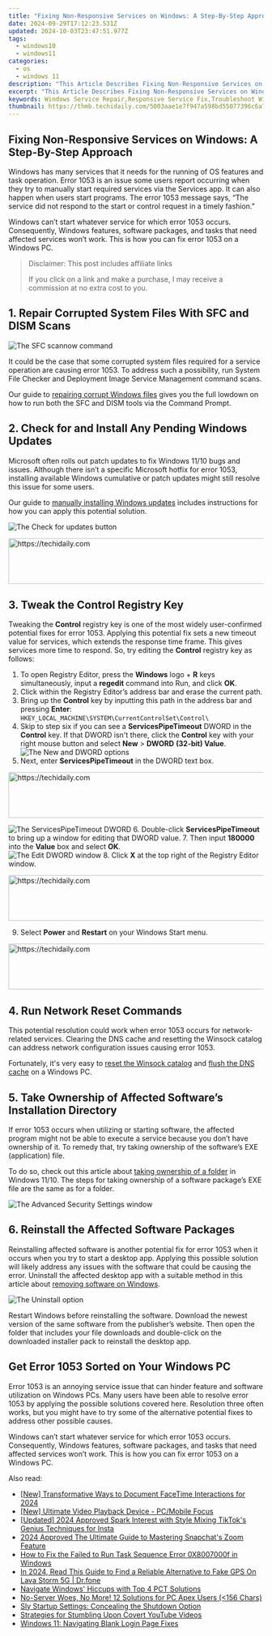 ```yaml
---
title: "Fixing Non-Responsive Services on Windows: A Step-By-Step Approach"
date: 2024-09-29T17:12:23.531Z
updated: 2024-10-03T23:47:51.977Z
tags:
  - windows10
  - windows11
categories:
  - os
  - windows 11
description: "This Article Describes Fixing Non-Responsive Services on Windows: A Step-By-Step Approach"
excerpt: "This Article Describes Fixing Non-Responsive Services on Windows: A Step-By-Step Approach"
keywords: Windows Service Repair,Responsive Service Fix,Troubleshoot Windows Errors,Bootloader Repair Steps,Restart Services Guide,System Performance Boost,Enhance OS Stability
thumbnail: https://thmb.techidaily.com/5003aae1e7f947a598bd55077396c6a77042379632f2075c2e5462803d44d042.jpg
---
```


## Fixing Non-Responsive Services on Windows: A Step-By-Step Approach

 Windows has many services that it needs for the running of OS features and task operation. Error 1053 is an issue some users report occurring when they try to manually start required services via the Services app. It can also happen when users start programs. The error 1053 message says, “The service did not respond to the start or control request in a timely fashion.”

 Windows can’t start whatever service for which error 1053 occurs. Consequently, Windows features, software packages, and tasks that need affected services won’t work. This is how you can fix error 1053 on a Windows PC.

>  Disclaimer: This post includes affiliate links
>
>  If you click on a link and make a purchase, I may receive a commission at no extra cost to you.
>

## 1\. Repair Corrupted System Files With SFC and DISM Scans

![The SFC scannow command](https://static1.makeuseofimages.com/wordpress/wp-content/uploads/2023/09/sfc-scannow-command.jpg)

 It could be the case that some corrupted system files required for a service operation are causing error 1053\. To address such a possibility, run System File Checker and Deployment Image Service Management command scans.

 Our guide to [repairing corrupt Windows files](https://www.makeuseof.com/windows-built-in-repair-tools/) gives you the full lowdown on how to run both the SFC and DISM tools via the Command Prompt.

## 2\. Check for and Install Any Pending Windows Updates

 Microsoft often rolls out patch updates to fix Windows 11/10 bugs and issues. Although there isn’t a specific Microsoft hotfix for error 1053, installing available Windows cumulative or patch updates might still resolve this issue for some users.

 Our guide to [manually installing Windows updates](https://www.makeuseof.com/update-windows-manually/) includes instructions for how you can apply this potential solution.

![The Check for updates button](https://static1.makeuseofimages.com/wordpress/wp-content/uploads/2023/09/check-for-updates-button.jpg)

<!-- affiliate ads begin -->
<a href="https://ephamedtechinc.pxf.io/c/5597632/2137216/26400" target="_top" id="2137216">
  <img src="//a.impactradius-go.com/display-ad/26400-2137216" border="0" alt="https://techidaily.com" width="728" height="90"/>
</a>
<img height="0" width="0" src="https://ephamedtechinc.pxf.io/i/5597632/2137216/26400" style="position:absolute;visibility:hidden;" border="0" />
<!-- affiliate ads end -->

## 3\. Tweak the Control Registry Key

 Tweaking the **Control** registry key is one of the most widely user-confirmed potential fixes for error 1053\. Applying this potential fix sets a new timeout value for services, which extends the response time frame. This gives services more time to respond. So, try editing the **Control** registry key as follows:

1. To open Registry Editor, press the **Windows** logo + **R** keys simultaneously, input a **regedit** command into Run, and click **OK**.
2. Click within the Registry Editor’s address bar and erase the current path.
3. Bring up the **Control** key by inputting this path in the address bar and pressing **Enter**:  
`HKEY_LOCAL_MACHINE\SYSTEM\CurrentControlSet\Control\`
4. Skip to step six if you can see a **ServicesPipeTimeout** DWORD in the **Control** key. If that DWORD isn't there, click the **Control** key with your right mouse button and select **New** \> **DWORD** **(32-bit) Value**.  
![The New and DWORD options](https://static1.makeuseofimages.com/wordpress/wp-content/uploads/2023/09/new-dword-value-option.jpg)
5. Next, enter **ServicesPipeTimeout** in the DWORD text box.  

<!-- affiliate ads begin -->
<a href="https://aligracehair.sjv.io/c/5597632/1938750/19272" target="_top" id="1938750">
  <img src="//a.impactradius-go.com/display-ad/19272-1938750" border="0" alt="https://techidaily.com" width="728" height="90"/>
</a>
<img height="0" width="0" src="https://aligracehair.sjv.io/i/5597632/1938750/19272" style="position:absolute;visibility:hidden;" border="0" />
<!-- affiliate ads end -->

![The ServicesPipeTimeout DWORD](https://static1.makeuseofimages.com/wordpress/wp-content/uploads/2023/09/servicespipetimeout-dword.jpg)
6. Double-click **ServicesPipeTimeout** to bring up a window for editing that DWORD value.
7. Then input **180000** into the **Value** box and select **OK**.  
![The Edit DWORD window](https://static1.makeuseofimages.com/wordpress/wp-content/uploads/2023/09/edit-dword-window.jpg)
8. Click **X** at the top right of the Registry Editor window.

<!-- affiliate ads begin -->
<a href="https://aligracehair.sjv.io/c/5597632/2047411/19272" target="_top" id="2047411">
  <img src="//a.impactradius-go.com/display-ad/19272-2047411" border="0" alt="https://techidaily.com" width="728" height="90"/>
</a>
<img height="0" width="0" src="https://aligracehair.sjv.io/i/5597632/2047411/19272" style="position:absolute;visibility:hidden;" border="0" />
<!-- affiliate ads end -->

9. Select **Power** and **Restart** on your Windows Start menu.

<!-- affiliate ads begin -->
<a href="https://aligracehair.sjv.io/c/5597632/1959764/19272" target="_top" id="1959764">
  <img src="//a.impactradius-go.com/display-ad/19272-1959764" border="0" alt="https://techidaily.com" width="728" height="90"/>
</a>
<img height="0" width="0" src="https://aligracehair.sjv.io/i/5597632/1959764/19272" style="position:absolute;visibility:hidden;" border="0" />
<!-- affiliate ads end -->

## 4\. Run Network Reset Commands

 This potential resolution could work when error 1053 occurs for network-related services. Clearing the DNS cache and resetting the Winsock catalog can address network configuration issues causing error 1053\.

 Fortunately, it's very easy to [reset the Winsock catalog](https://www.makeuseof.com/reset-winsock-catalog-windows/) and [flush the DNS cache](https://www.makeuseof.com/flush-dns-cache-windows-11/) on a Windows PC.

## 5\. Take Ownership of Affected Software’s Installation Directory

 If error 1053 occurs when utilizing or starting software, the affected program might not be able to execute a service because you don’t have ownership of it. To remedy that, try taking ownership of the software’s EXE (application) file.

 To do so, check out this article about [taking ownership of a folder](https://www.makeuseof.com/windows-10-11-own-folder/) in Windows 11/10\. The steps for taking ownership of a software package’s EXE file are the same as for a folder.

![The Advanced Security Settings window](https://static1.makeuseofimages.com/wordpress/wp-content/uploads/2023/09/advanced-security-settings-window.jpg)

## 6\. Reinstall the Affected Software Packages

 Reinstalling affected software is another potential fix for error 1053 when it occurs when you try to start a desktop app. Applying this possible solution will likely address any issues with the software that could be causing the error. Uninstall the affected desktop app with a suitable method in this article about [removing software on Windows](https://www.makeuseof.com/windows-11-different-ways-to-uninstall-software/).

![The Uninstall option](https://static1.makeuseofimages.com/wordpress/wp-content/uploads/2023/09/uninstall-option.jpg)

 Restart Windows before reinstalling the software. Download the newest version of the same software from the publisher’s website. Then open the folder that includes your file downloads and double-click on the downloaded installer pack to reinstall the desktop app.

## Get Error 1053 Sorted on Your Windows PC

 Error 1053 is an annoying service issue that can hinder feature and software utilization on Windows PCs. Many users have been able to resolve error 1053 by applying the possible solutions covered here. Resolution three often works, but you might have to try some of the alternative potential fixes to address other possible causes.

 Windows can’t start whatever service for which error 1053 occurs. Consequently, Windows features, software packages, and tasks that need affected services won’t work. This is how you can fix error 1053 on a Windows PC.

<span class="atpl-alsoreadstyle">Also read:</span>
<div><ul>
<li><a href="https://screen-capture.techidaily.com/new-transformative-ways-to-document-facetime-interactions-for-2024/"><u>[New] Transformative Ways to Document FaceTime Interactions for 2024</u></a></li>
<li><a href="https://article-tips.techidaily.com/new-ultimate-video-playback-device-pcmobile-focus/"><u>[New] Ultimate Video Playback Device - PC/Mobile Focus</u></a></li>
<li><a href="https://instagram-clips.techidaily.com/updated-2024-approved-spark-interest-with-style-mixing-tiktoks-genius-techniques-for-insta/"><u>[Updated] 2024 Approved Spark Interest with Style Mixing TikTok's Genius Techniques for Insta</u></a></li>
<li><a href="https://fox-links.techidaily.com/2024-approved-the-ultimate-guide-to-mastering-snapchats-zoom-feature/"><u>2024 Approved The Ultimate Guide to Mastering Snapchat's Zoom Feature</u></a></li>
<li><a href="https://win11-tips.techidaily.com/how-to-fix-the-failed-to-run-task-sequence-error-0x8007000f-in-windows/"><u>How to Fix the Failed to Run Task Sequence Error 0X8007000f in Windows</u></a></li>
<li><a href="https://phone-solutions.techidaily.com/in-2024-read-this-guide-to-find-a-reliable-alternative-to-fake-gps-on-lava-storm-5g-drfone-by-drfone-virtual-android/"><u>In 2024, Read This Guide to Find a Reliable Alternative to Fake GPS On Lava Storm 5G | Dr.fone</u></a></li>
<li><a href="https://win11-tips.techidaily.com/navigate-windows-hiccups-with-top-4-pct-solutions/"><u>Navigate Windows' Hiccups with Top 4 PCT Solutions</u></a></li>
<li><a href="https://win11-tips.techidaily.com/no-server-woes-no-more-12-solutions-for-pc-apex-users-(156-chars/"><u>No-Server Woes, No More! 12 Solutions for PC Apex Users (<156 Chars)</u></a></li>
<li><a href="https://win11-tips.techidaily.com/sly-startup-settings-concealing-the-shutdown-option/"><u>Sly Startup Settings: Concealing the Shutdown Option</u></a></li>
<li><a href="https://youtube-videos.techidaily.com/strategies-for-stumbling-upon-covert-youtube-videos/"><u>Strategies for Stumbling Upon Covert YouTube Videos</u></a></li>
<li><a href="https://win11.techidaily.com/windows-11-navigating-blank-login-page-fixes/"><u>Windows 11: Navigating Blank Login Page Fixes</u></a></li>
</ul></div>

<ins class="adsbygoogle"
      style="display:block"
      data-ad-client="ca-pub-7571918770474297"
      data-ad-slot="8358498916"
      data-ad-format="auto"
      data-full-width-responsive="true"></ins>
    